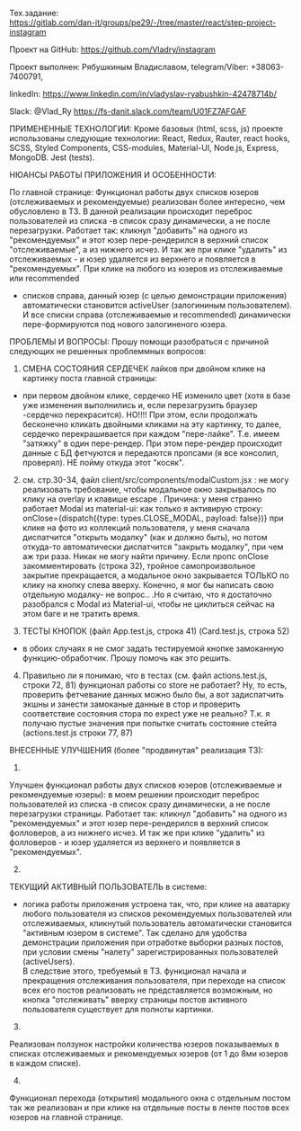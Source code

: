 Тех.задание:  
https://gitlab.com/dan-it/groups/pe29/-/tree/master/react/step-project-instagram

Проект на GitHub:
https://github.com/Vladry/instagram

Проект выполнен:  Рябушкиным Владиславом, 
telegram/Viber: +38063-7400791, 

linkedIn: 
https://www.linkedin.com/in/vladyslav-ryabushkin-42478714b/ 

Slack:   @Vlad_Ry   https://fs-danit.slack.com/team/U01FZ7AFGAF


ПРИМЕНЕННЫЕ ТЕХНОЛОГИИ:
Кроме базовых (html, scss, js) проекте использованы следующие технологии:
React, Redux, Rauter, react hooks, SCSS, Styled Components, CSS-modules, Material-UI, 
Node.js, Express, MongoDB.  Jest (tests).


НЮАНСЫ РАБОТЫ ПРИЛОЖЕНИЯ И ОСОБЕННОСТИ:

По главной странице:
Функционал работы двух списков юзеров (отслеживаемых и рекомендуемые) реализован более интересно, чем обусловлено в ТЗ. В данной реализации происходит переброс пользователей из списка -в список сразу динамически, а не после перезагрузки. Работает так: кликнул "добавить" на одного из "рекомендуемых" и этот юзер пере-рендерился в верхний список "отслеживаемые", а из нижнего исчез. И так же при клике "удалить" из отслеживаемых - и юзер удаляется из верхнего и появляется в "рекомендуемых". 
При клике на любого из юзеров из отслеживаемые или recommended
- списков справа, данный юзер (с целью демонстрации приложения) автоматически становится activeUser
 (залогининым пользователем). И все списки справа (отслеживаемые и recommended) динамически пере-формируются под нового залогиненого юзера. 



 ПРОБЛЕМЫ И ВОПРОСЫ:
Прошу помощи разобраться с причиной следующих не решенных проблеммных вопросов:
 
 1. СМЕНА СОСТОЯНИЯ СЕРДЕЧЕК лайков при двойном клике на картинку поста главной страницы:
 - при первом двойном клике, сердечко НЕ изменило цвет (хотя в базе уже изменения выполнились и, если перезагрузить браузер -сердечко перекрасится). НО!!!! При этом, если продолжать бесконечно кликать двойными кликами на эту картинку, то далее, сердечко перекрашивается при каждом "пере-лайке". Т.е. имеем "затяжку" в один пере-рендер. При этом пере-рендер происходит данные с БД фетчуются и передаются пропсами (я все консолил, проверял). НЕ пойму откуда этот "косяк".

2. см. стр.30-34, файл  client/src/components/modalCustom.jsx
 : не могу реализовать требование, чтобы модальное окно закрывалось по клику на overlay и клавише escape
.  Причина:  у меня странно работает Modal из material-ui:    как только я активирую строку:
   onClose={dispatch({type: types.CLOSE_MODAL, payload: false})}
   при клике на фото из коллекций пользователя, у меня сначала диспатчится "открыть модалку" (как и должно быть), но потом откуда-то автоматически диспатчится "закрыть модалку", при чем аж три раза. Никак не могу найти причину. Если пропс onClose закомментировать (строка 32), тройное самопроизвольное закрытие прекращается, а модальное окно закрывается ТОЛЬКО по клику на кнопку слева вверху.
   Конечно, я мог бы написать свою отдельную модалку- не вопрос.. .Но я считаю, что я достаточно разобрался с Modal из Material-ui, чтобы не циклиться сейчас на этом баге и не тратить время.

 3. ТЕСТЫ КНОПОК (файл App.test.js, строка 41)   (Card.test.js, строка 52)
 - в обоих случаях я не смог задать тестируемой кнопке замоканную функцию-обработчик. Прошу помочь как это решить.
 

4. Правильно ли я понимаю, что в тестах (см. файл actions.test.js, строки 72, 81) функционал работы со store
 не работает? Ну, то есть, проверить фетчевание данных можно было бы, а вот задиспатчить экшны и занести замоканые данные в стор и проверить соответствие состояния стора по expect уже не реально?  Т.к. я получаю пустые значения при попытке считать состояние стейта (actions.test.js  строки 77, 87)



ВНЕСЕННЫЕ УЛУЧШЕНИЯ  (более "продвинутая" реализация ТЗ):

1. 
Улучшен функционал работы двух списков юзеров (отслеживаемые и рекомендуемые юзеры): в моем решении происходит переброс пользователей из списка -в список сразу динамически, а не после перезагрузки страницы. Работает так: кликнул "добавить" на одного из "рекомендуемых" и этот юзер пере-рендерился в верхний список фолловеров, а из нижнего исчез. И так же при клике "удалить" из фолловеров - и юзер удаляется из верхнего и появляется в "рекомендуемых". 

2.
ТЕКУЩИЙ АКТИВНЫЙ ПОЛЬЗОВАТЕЛЬ в системе:
- логика работы приложения устроена так, что, при клике на аватарку любого пользователя из списков рекомендуемых пользователей или отслеживаемых, кликнутый пользователь автоматически становится "активным юзером в системе". Так сделано для удобства демонстрации приложения при отработке выборки разных постов, при условии смены "налету" зарегистрированных пользователей (activeUsers).  
В следствие этого, требуемый в ТЗ. функционал начала и прекращения отслеживания пользователя, при переходе на список всех его постов реализовать не представляется возможным, но кнопка "отслеживать" вверху страницы постов активного пользователя существует для полноты картинки.

3.
Реализован ползунок настройки количества юзеров показываемых в списках отслеживаемых и рекомендуемых юзеров (от 1 до 8ми юзеров в каждом списке).

4. 
Функционал перехода (открытия) модального окна с отдельным постом так же реализован и при клике на отдельные посты в ленте постов всех юзеров на главной странице.